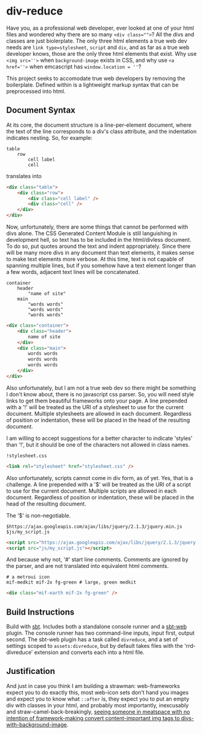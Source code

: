 # div-reduce

Have you, as a professional web developer, ever looked at one of your html files
and wondered why there are so many `<div class="">`? All the divs and classes
are just biolerplate. The only three html elements a true web dev needs are
`link type=stylesheet`, `script` and `div`, and as far as a true web developer
knows, those are the only three html elements that exist. Why use `<img src=''>`
when `background-image` exists in CSS, and why use `<a href=''>` when emcascript
has `window.location = ''`? 

This project seeks to accomodate true web developers by removing the boilerplate.
Defined within is a lightweight markup syntax that can be preprocessed into
html. 

## Document Syntax

At its core, the document structure is a line-per-element document, where the
text of the line corresponds to a div's class attribute, and the indentation
indicates nesting. So, for example:

```
table
	row
		cell label
		cell
```

translates into

```html
<div class="table">
	<div class="row">
		<div class="cell label" />
		<div class="cell" />
	</div>
</div>
```

Now, unfortunately, there are some things that cannot be performed with divs
alone. The CSS Generated Content Module is still languishing in development hell,
so text has to be included in the html/divless document. To do so, put quotes
around the text and indent appropriately. Since there will be many more divs in
any document than text elements, it makes sense to make text elements more
verbose. At this time, text is not capable of spanning multiple lines, but if
you somehow have a text element longer than a few words, adjacent text lines
will be concatenated.

```
container
	header
		"name of site"
	main
		"words words"
		"words words"
		"words words"
```

```html
<div class="container">
	<div class="header">
		name of site
	</div>
	<div class="main">
		words words
		words words
		words words
	</div>
</div>
```

Also unfortunately, but I am not a true web dev so there might be something I
don't know about, there is no javascript css parser. So, you will need style
links to get them beautiful frameworks onto your page. A line prepended with a
'!' will be treated as the URI of a stylesheet to use for the current document.
Multiple stylesheets are allowed in each document. Regardless of position or
indentation, these will be placed in the head of the resulting document.

I am willing to accept suggestions for a better character to indicate 'styles'
than '!', but it should be one of the characters not allowed in class names.

```
!stylesheet.css
```

```html
<link rel="stylesheet" href="stylesheet.css" />
```

Also unfortunately, scripts cannot come in div form, as of yet. Yes, that is a
challenge. A line prepended with a '$' will be treated as the URI of a script to
use for the current document. Multiple scripts are allowed in each document.
Regardless of position or indentation, these will be placed in the head of the
resulting document.

The '$' is non-negotiable.

```
$https://ajax.googleapis.com/ajax/libs/jquery/2.1.3/jquery.min.js
$js/my_script.js
```

```html
<script src="https://ajax.googleapis.com/ajax/libs/jquery/2.1.3/jquery.min.js"></script>
<script src="js/my_script.js"></script>
```

And because why not, '#' start line comments. Comments are ignored by the
parser, and are not translated into equivalent html comments.

```
# a metroui icon
mif-medkit mif-2x fg-green # large, green medkit
```

```html
<div class="mif-earth mif-2x fg-green" />
```

## Build Instructions

Build with [sbt](http://www.scala-sbt.org/). Includes both a standalone console
runner and a [sbt-web](https://github.com/sbt/sbt-web) plugin. The console
runner has two command-line inputs, input first, output second. The sbt-web
plugin has a task called `divreduce`, and a set of settings scoped to
`assets:divreduce`, but by default takes files with the 'rrd-divreduce'
extension and converts each into a html file.

## Justification

And just in case you think I am building a strawman: web-frameworks expect you
to do exactly this, most web-icon sets don't hand you images and expect you to
know what `::after` is, they expect you to put an empty div with classes in your
html, and probably most importantly, inexcusably and straw-camel-back-breakingly,
[seeing someone in meatspace with no intention of framework-making convert
content-important img tags to divs-with-background-image](https://github.com/dxa4481/Veyebrations_website/commit/30366b1b7b830dbfdad52efd172d760d084d28d7).

